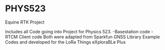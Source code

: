 # PHYS523
Equine RTK Project

Includes all Code going into Project for Physics 523.
  -Basestation code
  -RTCM Client code
    Both were adapted from Sparkfun GNSS Library Example Codes and developed for the LoRa Things eXploraBLe Plus
